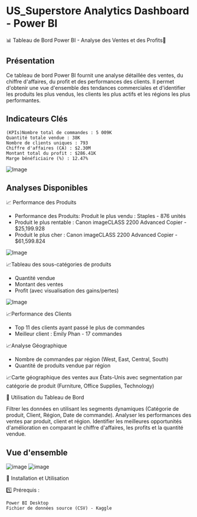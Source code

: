 
# US_Superstore Analytics Dashboard - Power BI

📊 Tableau de Bord Power BI - Analyse des Ventes et des Profits📌

 ## Présentation
 
 
 Ce tableau de bord Power BI fournit une analyse détaillée des ventes, du chiffre d'affaires, du profit et des performances des clients. Il permet d'obtenir une vue d'ensemble des tendances commerciales et d'identifier les produits les plus vendus, les clients les plus actifs et les régions les plus performantes.


## Indicateurs Clés 
    (KPIs)Nombre total de commandes : 5 009K
    Quantité totale vendue : 38K
    Nombre de clients uniques : 793
    Chiffre d'affaires (CA) : $2.30M
    Montant total du profit : $286.41K
    Marge bénéficiaire (%) : 12.47%

![Image](https://github.com/user-attachments/assets/ebb17d2f-5644-4481-9ae8-181ae57d04fe)

## Analyses Disponibles


📈 Performance des Produits

* Performance des Produits: Produit le plus vendu : Staples - 876 unités
* Produit le plus rentable : Canon imageCLASS 2200 Advanced Copier - $25,199.928
* Produit le plus cher : Canon imageCLASS 2200 Advanced Copier - $61,599.824

![Image](https://github.com/user-attachments/assets/63a416e8-28fc-4708-aaa3-7404bbc1f8c8)

📈Tableau des sous-catégories de produits 

* Quantité vendue
* Montant des ventes
* Profit (avec visualisation des gains/pertes)

![Image](https://github.com/user-attachments/assets/a17c4af1-3032-4764-b941-45114c01893c)

📈Performance des Clients

* Top 11 des clients ayant passé le plus de commandes
* Meilleur client : Emily Phan - 17 commandes

📈Analyse Géographique

* Nombre de commandes par région (West, East, Central, South)
* Quantité de produits vendue par région

📈Carte géographique des ventes aux États-Unis avec segmentation par catégorie de produit (Furniture, Office Supplies, Technology)

📌 Utilisation du Tableau de Bord

Filtrer les données en utilisant les segments dynamiques (Catégorie de produit, Client, Région, Date de commande).
Analyser les performances des ventes par produit, client et région.
Identifier les meilleures opportunités d'amélioration en comparant le chiffre d'affaires, les profits et la quantité vendue.

## Vue d'ensemble

![image](https://github.com/user-attachments/assets/780ca94d-530f-40ab-a0b9-345b97da0a22)
![image](https://github.com/user-attachments/assets/c5da1ea1-5659-41cc-9755-c08040e04251)



🚀 Installation et Utilisation

1️⃣ Prérequis :

    Power BI Desktop
    Fichier de données source (CSV) - Kaggle


